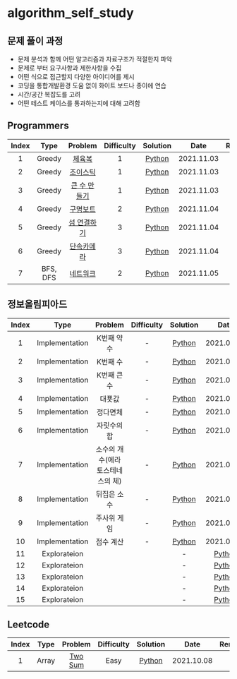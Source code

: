 # algorithm_self_study

## 문제 풀이 과정
- 문제 분석과 함께 어떤 알고리즘과 자료구조가 적절한지 파악
- 문제로 부터 요구사항과 제한사항을 수집
- 어떤 식으로 접근할지 다양한 아이디어를 제시
- 코딩을 통합개발환경 도움 없이 화이트 보드나 종이에 연습
- 시간/공간 복잡도를 고려
- 어떤 테스트 케이스를 통과하는지에 대해 고려함

## Programmers



| Index | Type | Problem | Difficulty | Solution | Date | Remark |
| :-----:|:----:| :-------: | :----------: | :--------: | :-----: | :------: |
|   1   | Greedy |  [체육복](https://programmers.co.kr/learn/courses/30/lessons/42862) |  1 | [Python](https://github.com/terri1102/algorithm_self_study/blob/main/programmers/greedy1(%EC%B2%B4%EC%9C%A1%EB%B3%B5).md) | 2021.11.03 | |
|2| Greedy| [조이스틱](https://programmers.co.kr/learn/courses/30/lessons/42860) | 1 | [Python](https://github.com/terri1102/algorithm_self_study/blob/main/programmers/greedy2(%EC%A1%B0%EC%9D%B4%EC%8A%A4%ED%8B%B1).md) | 2021.11.03| |
|3 | Greedy | [큰 수 만들기](https://programmers.co.kr/learn/courses/30/lessons/42883)|1 | [Python](https://github.com/terri1102/algorithm_self_study/blob/main/programmers/greedy3(%ED%81%B0%20%EC%88%98%20%EB%A7%8C%EB%93%A4%EA%B8%B0).md)| 2021.11.03| |
|4 | Greedy | [구명보트](https://programmers.co.kr/learn/courses/30/lessons/42885) | 2 | [Python](https://github.com/terri1102/algorithm_self_study/blob/main/programmers/greedy4(%EA%B5%AC%EB%AA%85%EB%B3%B4%ED%8A%B8).md)| 2021.11.04 | |
| 5| Greedy | [섬 연결하기](https://programmers.co.kr/learn/courses/30/lessons/42861) |3| [Python](https://github.com/terri1102/algorithm_self_study/blob/main/programmers/greedy5(%EC%84%AC%EC%97%B0%EA%B2%B0%ED%95%98%EA%B8%B0).md)|2021.11.04 | |
|6| Greedy | [단속카메라](https://programmers.co.kr/learn/courses/30/lessons/42884)|3|[Python](https://github.com/terri1102/algorithm_self_study/blob/main/programmers/greedy6(%EB%8B%A8%EC%86%8D%EC%B9%B4%EB%A9%94%EB%9D%BC).md) | 2021.11.04 | |
|7| BFS, DFS | [네트워크](https://programmers.co.kr/learn/courses/30/lessons/43165) | 2 | [Python](https://github.com/terri1102/algorithm_self_study/blob/main/programmers/dfs_bfs1(%ED%83%80%EA%B2%9F%EB%84%98%EB%B2%84).md)| 2021.11.05| |

## 정보올림피아드
| Index | Type | Problem | Difficulty | Solution | Date | Remark |
| :-----:|:----:| :-------: | :----------: | :--------: | :-----: | :------: |
|1| Implementation | K번째 약수 | - | [Python](https://github.com/terri1102/Python-Algorithm-Study/tree/main/section2) | 2021.04.05| |
|2| Implementation | K번째 수 | - | [Python](https://github.com/terri1102/Python-Algorithm-Study/blob/main/section2/2.K%EB%B2%88%EC%A7%B8%EC%88%98.md)| 2021.04.05| |
|3| Implementation | K번째 큰 수 | -|  [Python](https://github.com/terri1102/Python-Algorithm-Study/blob/main/section2/3.k%EB%B2%88%EC%A7%B8_%ED%81%B0_%EC%88%98.md)| 2021.04.01| |4| Implementation | 대푯값 | - | [Python]() | 2021.04.05| |
|4|Implementation| 대푯값| -| [Python](https://github.com/terri1102/Python-Algorithm-Study/blob/main/section2/4.%EB%8C%80%ED%91%AF%EA%B0%92.md) | 2021.04.05| |
|5| Implementation | 정다면체 | - | [Python](https://github.com/terri1102/Python-Algorithm-Study/blob/main/section2/5.%EC%A0%95%EB%8B%A4%EB%A9%B4%EC%B2%B4.md)| 2021.04.06 | |
|6|Implementation |자릿수의 합| - | [Python](https://github.com/terri1102/Python-Algorithm-Study/blob/main/section2/6.%EC%9E%90%EB%A6%BF%EC%88%98%EC%9D%98%ED%95%A9.md)| 2021.04.10| |
|7| Implementation | 소수의 개수(에라토스테네스의 체) |- | [Python](https://github.com/terri1102/Python-Algorithm-Study/blob/main/section2/7.%EC%86%8C%EC%88%98%EC%9D%98%EA%B0%9C%EC%88%98(%EC%97%90%EB%9D%BC%ED%86%A0%EC%8A%A4%ED%85%8C%EB%84%A4%EC%8A%A4%EC%9D%98%EC%B2%B4).md) | 2021.04.10| |
|8|Implementation| 뒤집은 소수| - | [Python](https://github.com/terri1102/Python-Algorithm-Study/blob/main/section2/8.%EB%92%A4%EC%A7%91%EC%9D%80%EC%86%8C%EC%88%98.md) | 2021.04.10 | |
|9| Implementation| 주사위 게임| -| [Python](https://github.com/terri1102/Python-Algorithm-Study/blob/main/section2/9.%EC%A3%BC%EC%82%AC%EC%9C%84%EA%B2%8C%EC%9E%84.md) | 2021.04.10 | |
|10| Implementation| 점수 계산 | -| [Python](https://github.com/terri1102/Python-Algorithm-Study/blob/main/section2/10.%EC%A0%90%EC%88%98%EA%B3%84%EC%82%B0.md) | 2021.04.10 | |
|11 | Explorateion |    | | -| [Python]() | 2021.04.| |
|12 | Explorateion |    | | -| [Python]() | 2021.04.| |
|13 | Explorateion |    | | -| [Python]() | 2021.04.| |
|14 | Explorateion |    | | -| [Python]() | 2021.04.| |
|15 | Explorateion |    | | -| [Python]() | 2021.04.| |



## Leetcode



| Index | Type | Problem | Difficulty | Solution | Date | Remark |
| :-----:|:----:| :-------: | :----------: | :--------: | :-----: | :------: |
|   1   | Array |  [Two Sum](https://leetcode.com/problems/two-sum/)  |  Easy | [Python](https://github.com/terri1102/algorithm_self_study/blob/main/leetcode/Array/two_sum.md) | 2021.10.08 | |




